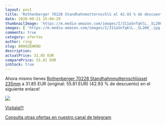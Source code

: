 ```yaml
---
layout: post
title: 'Rothenberger 70228 Standhahnmutternschlü al 42.93 % de descuento'
date: 2020-09-21 15:04:29
thumbnailImage: 'https://m.media-amazon.com/images/I/311aSnTqklL._SL200_.jpg'
images: [ 'https://m.media-amazon.com/images/I/311aSnTqklL._SL200_.jpg' ]
comments: true
category: ofertas
author: ring
slug: B000ZEHKNQ
description:
actualPrice: 31.85 EUR
comparePrice: 55.81 EUR
inStock: true
---
```


Ahora mismo tienes [Rothenberger 70228 Standhahnmutternschlüssel 235mm](https://www.amazon.com/dp/B000ZEHKNQ/?tag=redken08-20) a 31.85 EUR (original: 55.81 EUR) (42.93 %  de descuento) en el siguiente enlace!

[![](https://m.media-amazon.com/images/I/311aSnTqklL._SL200_.jpg)](https://www.amazon.com/dp/B000ZEHKNQ/?tag=redken08-20)

[Visítala!!!](https://www.amazon.com/dp/B000ZEHKNQ/?tag=redken08-20)

[Consulta otras ofertas en nuestro canal de telegram](https://t.me/s/ofertas25)
